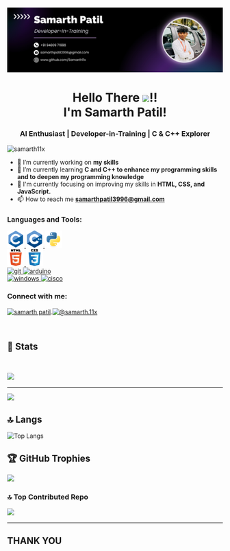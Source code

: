 ![Templete](https://github.com/Samarth11x/Front-end/blob/main/images/temp2.jpg)
</br>
<h1 align="center">Hello There <img src="https://raw.githubusercontent.com/MartinHeinz/MartinHeinz/master/wave.gif" width="30px">!! <br> I'm Samarth Patil!</h1>
<h3 align="center"> AI Enthusiast | Developer-in-Training | C & C++ Explorer </h3>

<p align="left"> <img src="https://komarev.com/ghpvc/?username=samarth11x&label=Profile%20views&color=0e75b6&style=flat" alt="samarth11x" /> </p>

- 🚀 I’m currently working on **my skills**
- 🌱 I’m currently learning **C and C++ to enhance my programming skills and to deepen my programming knowledge**
- 🎯 I'm currently focusing on improving my skills in **HTML, CSS, and JavaScript.**
- 📫 How to reach me **samarthpatil3996@gmail.com**

<h3 align="left">Languages and Tools:</h3>
<p align="left">
<a href="https://www.cprogramming.com/" target="_blank" rel="noreferrer"> 
    <img src="https://raw.githubusercontent.com/devicons/devicon/master/icons/c/c-original.svg" alt="c" width="40" height="40"/> 
  </a>
  <a href="https://www.w3schools.com/cpp/" target="_blank" rel="noreferrer"> 
    <img src="https://raw.githubusercontent.com/devicons/devicon/master/icons/cplusplus/cplusplus-original.svg" alt="cplusplus" width="40" height="40"/> 
  </a>
   <a href="https://www.python.org" target="_blank" rel="noreferrer"> 
    <img src="https://raw.githubusercontent.com/devicons/devicon/master/icons/python/python-original.svg" alt="python" width="40" height="40"/> </a>
<br>
    <a href="https://www.w3.org/html/" target="_blank" rel="noreferrer"> 
        <img src="https://raw.githubusercontent.com/devicons/devicon/master/icons/html5/html5-original-wordmark.svg" alt="html5" width="40" height="40"/> </a> 
    <a href="https://www.w3schools.com/css/" target="_blank" rel="noreferrer"> 
          <img src="https://raw.githubusercontent.com/devicons/devicon/master/icons/css3/css3-original-wordmark.svg" alt="css3" width="40" height="40"/> </a> 
    <br>
  <a href="https://git-scm.com/" target="_blank" rel="noreferrer"> 
    <img src="https://www.vectorlogo.zone/logos/git-scm/git-scm-icon.svg" alt="git" width="40" height="40"/> 
  </a> 
  <a href="https://www.arduino.cc/" target="_blank" rel="noreferrer"> 
    <img src="https://cdn.worldvectorlogo.com/logos/arduino-1.svg" alt="arduino" width="40" height="40"/> 
  </a> 
<br>
  <a href="https://www.microsoft.com/en-us/windows/" target="_blank" rel="noreferrer">
    <img src="https://img.shields.io/badge/Windows-%234D4D4D.svg?style=for-the-badge&logo=windows&logoColor=white" alt="windows" width="70" height="30"/>
  </a>
  <a href="https://www.cisco.com/" target="_blank" rel="noreferrer">
    <img src="https://img.shields.io/badge/cisco-%23049fd9.svg?style=for-the-badge&logo=cisco&logoColor=black" alt="cisco" width="70" height="30"/>
  </a>
</p>

<h3 align="left">Connect with me:</h3>
<p align="left">
  <a href="https://www.linkedin.com/in/samarth-patil-samarth11x" target="blank">
    <img align="center" src="https://raw.githubusercontent.com/rahuldkjain/github-profile-readme-generator/master/src/images/icons/Social/linked-in-alt.svg" alt="samarth patil" height="30" width="40" />
  </a>
  <a href="https://instagram.com/@samarth.11x" target="blank">
    <img align="center" src="https://raw.githubusercontent.com/rahuldkjain/github-profile-readme-generator/master/src/images/icons/Social/instagram.svg" alt="@samarth.11x" height="30" width="40" />
  </a>
</p>

<br>

## 🚀 Stats
<br>

![](https://github-readme-stats.vercel.app/api?username=Samarth11x&theme=dark&hide_border=true&include_all_commits=false&count_private=false)<br/> <hr>
![](https://github-readme-streak-stats.herokuapp.com/?user=Samarth11x&theme=dark&hide_border=true)<br/>

## 🔝 Langs
![Top Langs](https://github-readme-stats.vercel.app/api/top-langs/?username=Samarth11x&layout=compact&theme=radical) <br>

## 🏆 GitHub Trophies
![](https://github-profile-trophy.vercel.app/?username=Samarth11x&theme=one_dark_pro&no-frame=true&no-bg=false&margin-w=4)

### 🔝 Top Contributed Repo
![](https://github-contributor-stats.vercel.app/api?username=Samarth11x&limit=5&theme=blue_navy&combine_all_yearly_contributions=true)

---

## THANK YOU

  



